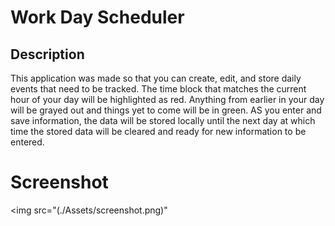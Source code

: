 # Work Day Scheduler

## Description

This application was made so that you can create, edit, and store daily events that need to be tracked. The time block that matches the current hour of your day will be highlighted as red. Anything from earlier in your day will be grayed out and things yet to come will be in green. AS you enter and save information, the data will be stored locally until the next day at which time the stored data will be cleared and ready for new information to be entered. 

# Screenshot

<img src="(./Assets/screenshot.png)"

